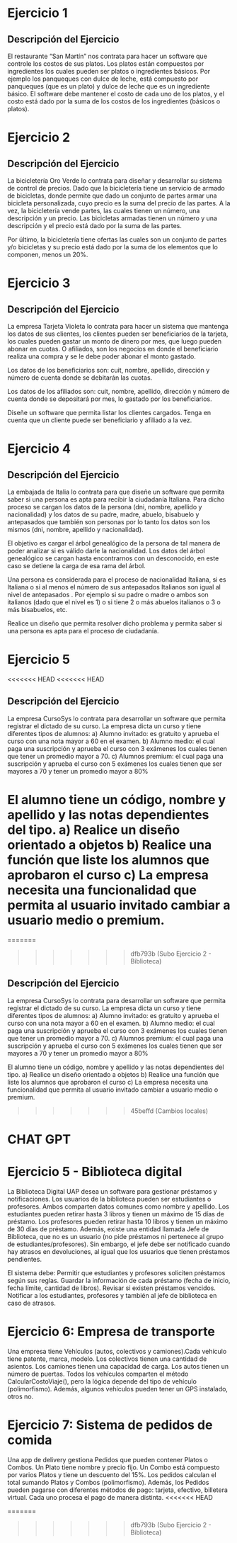 
# Ejercicio 1

## Descripción del Ejercicio

El restaurante “San Martín” nos contrata para hacer un software que controle los costos de sus platos. Los platos están compuestos por ingredientes los cuales pueden ser platos o ingredientes básicos. Por ejemplo los panqueques con dulce de leche, está compuesto por panqueques (que es un plato) y dulce de leche que es un ingrediente básico. 
El software debe mantener el costo de cada uno de los platos, y el costo está dado por la suma de los costos de los ingredientes (básicos o platos). 


# Ejercicio 2

## Descripción del Ejercicio

La bicicletería Oro Verde lo contrata para diseñar y desarrollar su sistema de control de precios. Dado que la bicicletería tiene un servicio de armado de bicicletas, donde permite que dado un conjunto de partes armar una bicicleta personalizada, cuyo precio es la suma del precio de las partes. A la vez, la bicicletería vende partes, las cuales tienen un número, una descripción y un precio. Las bicicletas armadas tienen un número y una descripción y el precio está dado por la suma de las partes. 

Por último, la bicicletería tiene ofertas las cuales son un conjunto de partes y/o bicicletas y su precio está dado por la suma de los elementos que lo componen, menos un 20%. 


# Ejercicio 3

## Descripción del Ejercicio

La empresa Tarjeta Violeta lo contrata para hacer un sistema que mantenga los datos de sus clientes, los clientes pueden ser beneficiarios de la tarjeta, los cuales pueden gastar un monto de dinero por mes, que luego pueden abonar en cuotas. O afiliados, son los negocios en donde el beneficiario realiza una compra y se le debe poder abonar el monto gastado. 

Los datos de los beneficiarios son: cuit, nombre, apellido, dirección y número de cuenta donde se debitarán las cuotas. 

Los datos de los afiliados son: cuit, nombre, apellido, dirección y número de cuenta donde se depositará por mes, lo gastado por los beneficiarios.

Diseñe un software que permita listar los clientes cargados. Tenga en cuenta que un cliente puede ser beneficiario y afiliado a la vez. 


# Ejercicio 4

## Descripción del Ejercicio

La embajada de Italia lo contrata para que diseñe un software que permita saber si una persona es apta para recibir la ciudadanía Italiana. Para dicho proceso se cargan los datos de la persona (dni, nombre, apellido y nacionalidad) y los datos de su padre, madre, abuelo, bisabuelo y antepasados que también son personas por lo tanto los datos son los mismos (dni, nombre, apellido y nacionalidad).

El objetivo es cargar el árbol genealógico de la persona de tal manera de poder analizar si es válido darle la nacionalidad. Los datos del árbol genealógico se cargan hasta encontrarnos con un desconocido, en este caso se detiene la carga de esa rama del árbol.

Una persona es considerada para el proceso de nacionalidad Italiana, si es Italiana o si al menos el número de sus antepasados Italianos son igual al nivel de antepasados . Por ejemplo si su padre o madre o ambos son italianos (dado que el nivel es 1)  o si tiene 2 o más abuelos italianos o 3 o más bisabuelos, etc.

Realice un diseño que permita resolver dicho problema y permita saber si una persona es apta para el proceso de ciudadanía.

# Ejercicio 5
<<<<<<< HEAD
<<<<<<< HEAD

## Descripción del Ejercicio
La empresa CursoSys lo contrata para desarrollar un software que permita registrar el dictado de su curso. La empresa dicta un curso y tiene diferentes tipos de alumnos:
  a) Alumno invitado: es gratuito y aprueba el curso con una nota mayor a 60 en el examen.
  b) Alumno medio: el cual paga una suscripción y aprueba el curso con 3 exámenes los cuales tienen que tener un promedio mayor a 70.
  c) Alumnos premium: el cual paga una suscripción y aprueba el curso con 5 exámenes los cuales tienen que ser mayores a 70 y tener un promedio mayor a 80%

El alumno tiene un código, nombre y apellido y las notas dependientes del tipo.
  a) Realice un diseño orientado a objetos
  b) Realice una función que liste los alumnos que aprobaron el curso
  c) La empresa necesita una funcionalidad que permita al usuario invitado cambiar a usuario medio o premium.
=======
=======

>>>>>>> dfb793b (Subo Ejercicio 2 - Biblioteca)
## Descripción del Ejercicio
La empresa CursoSys lo contrata para desarrollar un software que permita registrar el dictado de su curso. La empresa dicta un curso y tiene diferentes tipos de alumnos: 
a) Alumno invitado: es gratuito y aprueba el curso con una nota mayor a 60 en el examen. 
b) Alumno medio: el cual paga una suscripción y aprueba el curso con 3 exámenes los cuales tienen que tener un promedio mayor a 70. 
c) Alumnos premium: el cual paga una suscripción y aprueba el curso con 5 exámenes los cuales tienen que ser mayores a 70 y tener un promedio mayor a 80%

El alumno tiene un código, nombre y apellido y las notas dependientes del tipo. 
a) Realice un diseño orientado a objetos
b) Realice una función que liste los alumnos que aprobaron el curso 
c) La empresa necesita una funcionalidad que permita al usuario invitado cambiar a usuario medio o premium.
>>>>>>> 45beffd (Cambios locales)


# CHAT GPT
# Ejercicio 5 - Biblioteca digital
La Biblioteca Digital UAP desea un software para gestionar préstamos y notificaciones. Los usuarios de la biblioteca pueden ser estudiantes o profesores. Ambos comparten datos comunes como nombre y apellido. Los estudiantes pueden retirar hasta 3 libros y tienen un máximo de 15 días de préstamo. Los profesores pueden retirar hasta 10 libros y tienen un máximo de 30 días de préstamo. Además, existe una entidad llamada Jefe de Biblioteca, que no es un usuario (no pide préstamos ni pertenece al grupo de estudiantes/profesores). Sin embargo, el jefe debe ser notificado cuando hay atrasos en devoluciones, al igual que los usuarios que tienen préstamos pendientes.

El sistema debe: Permitir que estudiantes y profesores soliciten préstamos según sus reglas. Guardar la información de cada préstamo (fecha de inicio, fecha límite, cantidad de libros). Revisar si existen préstamos vencidos. Notificar a los estudiantes, profesores y también al jefe de biblioteca en caso de atrasos.

# Ejercicio 6: Empresa de transporte

Una empresa tiene Vehículos (autos, colectivos y camiones).Cada vehículo tiene patente, marca, modelo.
Los colectivos tienen una cantidad de asientos. Los camiones tienen una capacidad de carga.
Los autos tienen un número de puertas. Todos los vehículos comparten el método CalcularCostoViaje(), pero la lógica depende del tipo de vehículo (polimorfismo). Además, algunos vehículos pueden tener un GPS instalado, otros no.

# Ejercicio 7: Sistema de pedidos de comida

Una app de delivery gestiona Pedidos que pueden contener Platos o Combos. Un Plato tiene nombre y precio fijo.
Un Combo está compuesto por varios Platos y tiene un descuento del 15%. Los pedidos calculan el total sumando Platos y Combos (polimorfismo). Además, los Pedidos pueden pagarse con diferentes métodos de pago: tarjeta, efectivo, billetera virtual. Cada uno procesa el pago de manera distinta.
<<<<<<< HEAD





=======
>>>>>>> dfb793b (Subo Ejercicio 2 - Biblioteca)
